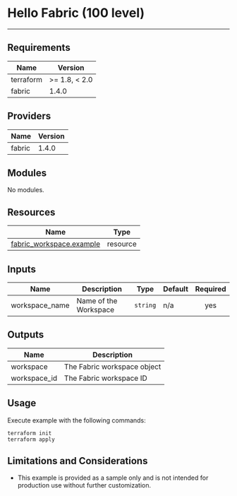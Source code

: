 <!-- BEGIN_TF_DOCS -->
# Hello Fabric (100 level)

---

## Requirements

| Name      | Version       |
|-----------|---------------|
| terraform | >= 1.8, < 2.0 |
| fabric    | 1.4.0         |

## Providers

| Name   | Version |
|--------|---------|
| fabric | 1.4.0   |

## Modules

No modules.

## Resources

| Name                                                                                                                | Type     |
|---------------------------------------------------------------------------------------------------------------------|----------|
| [fabric_workspace.example](https://registry.terraform.io/providers/microsoft/fabric/1.4.0/docs/resources/workspace) | resource |

## Inputs

| Name            | Description           | Type     | Default | Required |
|-----------------|-----------------------|----------|---------|:--------:|
| workspace\_name | Name of the Workspace | `string` | n/a     |   yes    |

## Outputs

| Name          | Description                 |
|---------------|-----------------------------|
| workspace     | The Fabric workspace object |
| workspace\_id | The Fabric workspace ID     |

## Usage

Execute example with the following commands:

```shell
terraform init
terraform apply
```

## Limitations and Considerations

- This example is provided as a sample only and is not intended for production use without further customization.
<!-- END_TF_DOCS -->